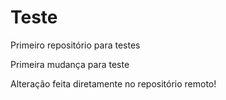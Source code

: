 # Teste
 Primeiro repositório para testes
 
 Primeira mudança para teste
 
 Alteração feita diretamente no repositório remoto!
